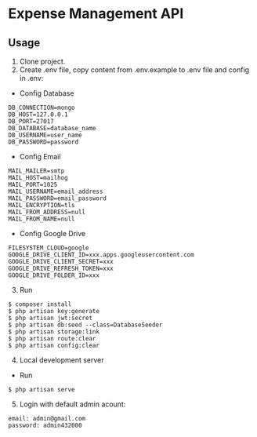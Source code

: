 # Expense Management API

## Usage

1. Clone project.
2. Create .env file, copy content from .env.example to .env file and config in .env:

- Config Database
```
DB_CONNECTION=mongo
DB_HOST=127.0.0.1
DB_PORT=27017
DB_DATABASE=database_name
DB_USERNAME=user_name
DB_PASSWORD=password
```

- Config Email
```
MAIL_MAILER=smtp
MAIL_HOST=mailhog
MAIL_PORT=1025
MAIL_USERNAME=email_address
MAIL_PASSWORD=email_password
MAIL_ENCRYPTION=tls
MAIL_FROM_ADDRESS=null
MAIL_FROM_NAME=null
```

- Config Google Drive
```
FILESYSTEM_CLOUD=google
GOOGLE_DRIVE_CLIENT_ID=xxx.apps.googleusercontent.com
GOOGLE_DRIVE_CLIENT_SECRET=xxx
GOOGLE_DRIVE_REFRESH_TOKEN=xxx
GOOGLE_DRIVE_FOLDER_ID=xxx
```

3. Run
```
$ composer install
$ php artisan key:generate
$ php artisan jwt:secret
$ php artisan db:seed --class=DatabaseSeeder
$ php artisan storage:link
$ php artisan route:clear
$ php artisan config:clear
```

4. Local development server
- Run
```
$ php artisan serve
```
5. Login with default admin acount:
```
email: admin@gmail.com
password: admin432000
```
